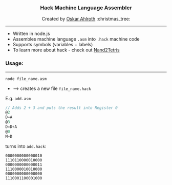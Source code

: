 <div align="center">
    <h3> Hack Machine Language Assembler</h3>
    Created by
    <a href="https://github.com/OskarAhl">Oskar Ahlroth</a>
    :christmas_tree:
</div>

---

* Written in node.js 
* Assembles machine language `.asm` into `.hack` machine code
* Supports symbols (variables + labels)
* To learn more about hack - check out [ Nand2Tetris](https://www.nand2tetris.org/)

### Usage:

---

``` 
node file_name.asm 
```
* --> creates a new file `file_name.hack`

E.g. `add.asm`

```javascript
// Adds 2 + 3 and puts the result into Register 0
@2
D=A
@3
D=D+A
@0
M=D
```

turns into `add.hack`:
```
0000000000000010
1110110000010000
0000000000000011
1110000010010000
0000000000000000
1110001100001000
```

